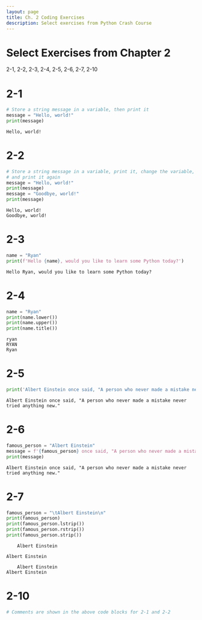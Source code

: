 ```yaml
---
layout: page
title: Ch. 2 Coding Exercises
description: Select exercises from Python Crash Course
---
```


# Select Exercises from Chapter 2
2-1, 2-2, 2-3, 2-4, 2-5, 2-6, 2-7, 2-10

# 2-1
```python
# Store a string message in a variable, then print it
message = "Hello, world!"
print(message)
```

    Hello, world!


# 2-2
```python
# Store a string message in a variable, print it, change the variable,
# and print it again
message = "Hello, world!"
print(message)
message = "Goodbye, world!"
print(message)
```

    Hello, world!
    Goodbye, world!


# 2-3
```python
name = "Ryan"
print(f'Hello {name}, would you like to learn some Python today?')
```

    Hello Ryan, would you like to learn some Python today?


# 2-4
```python
name = "Ryan"
print(name.lower())
print(name.upper())
print(name.title())
```

    ryan
    RYAN
    Ryan


# 2-5
```python
print('Albert Einstein once said, "A person who never made a mistake never tried anything new."')
```

    Albert Einstein once said, "A person who never made a mistake never tried anything new."


# 2-6
```python
famous_person = "Albert Einstein"
message = f'{famous_person} once said, "A person who never made a mistake never tried anything new."'
print(message)
```

    Albert Einstein once said, "A person who never made a mistake never tried anything new."


# 2-7
```python
famous_person = "\tAlbert Einstein\n"
print(famous_person)
print(famous_person.lstrip())
print(famous_person.rstrip())
print(famous_person.strip())
```

    	Albert Einstein
    
    Albert Einstein
    
    	Albert Einstein
    Albert Einstein


# 2-10
```python
# Comments are shown in the above code blocks for 2-1 and 2-2
```

